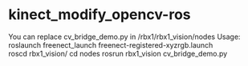 # kinect_modify_opencv-ros
You can replace cv_bridge_demo.py in /rbx1/rbx1_vision/nodes
Usage:
roslaunch freenect_launch freenect-registered-xyzrgb.launch    
roscd rbx1_vision/
cd nodes
rosrun rbx1_vision cv_bridge_demo.py
